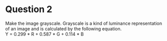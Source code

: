 # Question 2

Make the image grayscale. Grayscale is a kind of luminance representation of an image and is calculated by the following equation.  
Y = 0.299 * R + 0.587 * G + 0.114 * B
